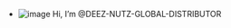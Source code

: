 - ![image](https://github.com/DEEZ-NUTZ-GLOBAL-DISTRIBUTOR/DEEZ-NUTZ-GLOBAL-DISTRIBUTOR/assets/133794813/634c64ed-a24d-424e-a06d-b511b828987f)
 Hi, I’m @DEEZ-NUTZ-GLOBAL-DISTRIBUTOR
<!---
DEEZ-NUTZ-GLOBAL-DISTRIBUTOR/DEEZ-NUTZ-GLOBAL-DISTRIBUTOR is a ✨ special ✨ repository because its `README.md` (this file) appears on your GitHub profile.
You can click the Preview link to take a look at your changes.
--->
